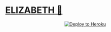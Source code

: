 # [ELIZABETH 🦉](https://telegra.ph/file/8921ba45d6044841dad16.jpg)

<p align="center"><a href="https://heroku.com/deploy?template=https://github.com/PRINCEONLINE/ELIZABETHONLINE/tree/stable"> <img src="https://www.herokucdn.com/deploy/button.svg" alt="Deploy to Heroku" /></a></p>
